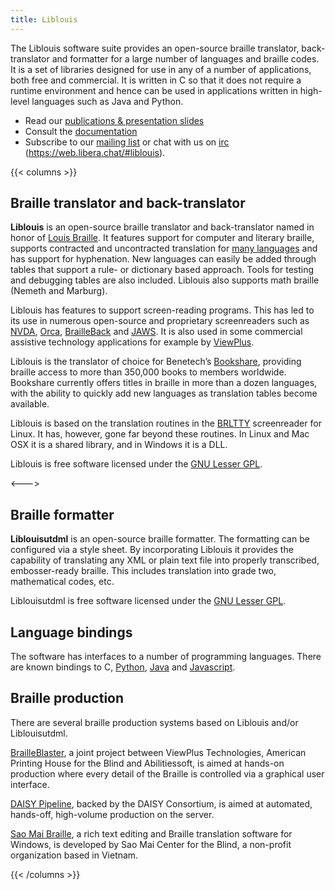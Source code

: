 ```yaml
---
title: Liblouis
---
```


The Liblouis software suite provides an open-source braille translator, back-translator and formatter for a large number of languages and braille codes. It is a set of libraries designed for use in any of a number of applications, both free and commercial. It is written in C so that it does not require a runtime environment and hence can be used in applications written in high-level languages such as Java and Python.

* Read our [publications & presentation slides](presentations)
* Consult the [documentation](documentation)
* Subscribe to our [mailing list](https://www.freelists.org/list/liblouis-liblouisxml) or chat with us on [irc](https://web.libera.chat/#liblouis) (https://web.libera.chat/#liblouis).

{{< columns >}} <!-- begin columns block -->

## Braille translator and back-translator

**Liblouis** is an open-source braille translator and back-translator named in honor of [Louis Braille](http://en.wikipedia.org/wiki/Louis_Braille). It features support for computer and literary braille, supports contracted and uncontracted translation for [many languages](https://github.com/liblouis/liblouis/tree/master/tables) and has support for hyphenation. New languages can easily be added through tables that support a rule- or dictionary based approach. Tools for testing and debugging tables are also included. Liblouis also supports math braille (Nemeth and Marburg).

Liblouis has features to support screen-reading programs. This has led to its use in numerous open-source and proprietary screenreaders such as [NVDA](http://www.nvda-project.org/), [Orca](http://live.gnome.org/Orca), [BrailleBack](https://github.com/google/brailleback) and [JAWS](http://www.freedomscientific.com/Products/Blindness/JAWS). It is also used in some commercial assistive technology applications for example by [ViewPlus](http://www.viewplus.com).

Liblouis is the translator of choice for Benetech’s [Bookshare](http://www.bookshare.org), providing braille access to more than 350,000 books to members worldwide. Bookshare currently offers titles in braille in more than a dozen languages, with the ability to quickly add new languages as translation tables become available.

Liblouis is based on the translation routines in the [BRLTTY](http://mielke.cc/brltty/) screenreader for Linux. It has, however, gone far beyond these routines. In Linux and Mac OSX it is a shared library, and in Windows it is a DLL.

Liblouis is free software licensed under the [GNU Lesser GPL](https://www.gnu.org/licenses/lgpl.html).

<---> <!-- magic separator, between columns -->

## Braille formatter

**Liblouisutdml** is an open-source braille formatter. The formatting can be configured via a style sheet. By incorporating Liblouis it provides the capability of translating any XML or plain text file into properly transcribed, embosser-ready braille. This includes translation into grade two, mathematical codes, etc.

Liblouisutdml is free software licensed under the [GNU Lesser GPL](https://www.gnu.org/licenses/lgpl.html).


## Language bindings

The software has interfaces to a number of programming languages. There are known bindings to C, [Python](https://github.com/liblouis/liblouis/tree/master/python), [Java](https://github.com/liblouis/liblouis-java) and [Javascript](https://github.com/liblouis/liblouis-js).

## Braille production

There are several braille production systems based on Liblouis and/or Liblouisutdml.

[BrailleBlaster](http://www.brailleblaster.org), a joint project between ViewPlus Technologies, American Printing House for the Blind and Abilitiessoft, is aimed at hands-on production where every detail of the Braille is controlled via a graphical user interface.

[DAISY Pipeline](http://www.daisy.org/pipeline2), backed by the DAISY Consortium, is aimed at automated, hands-off, high-volume production on the server.

[Sao Mai Braille](http://saomaicenter.org/en/smsoft/smb), a rich text editing and Braille translation software for Windows, is developed by Sao Mai Center for the Blind, a non-profit organization based in Vietnam.

{{< /columns >}}
